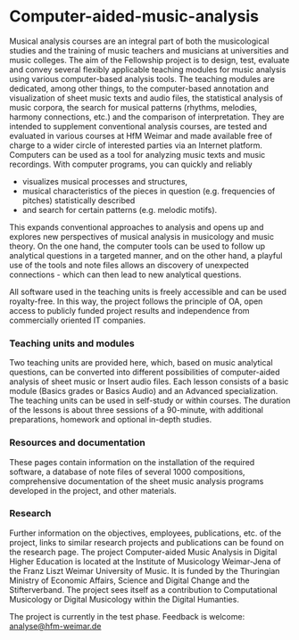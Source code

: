 # Computer-aided-music-analysis

Musical analysis courses are an integral part of both the musicological studies and the training of music teachers and musicians at universities and music colleges. The aim of the Fellowship project is to design, test, evaluate and convey several flexibly applicable teaching modules for music analysis using various computer-based analysis tools. The teaching modules are dedicated, among other things, to the computer-based annotation and visualization of sheet music texts and audio files, the statistical analysis of music corpora, the search for musical patterns (rhythms, melodies, harmony connections, etc.) and the comparison of interpretation. They are intended to supplement conventional analysis courses, are tested and evaluated in various courses at HfM Weimar and made available free of charge to a wider circle of interested parties via an Internet platform. Computers can be used as a tool for analyzing music texts and music recordings. With computer programs, you can quickly and reliably

* visualizes musical processes and structures,
* musical characteristics of the pieces in question (e.g. frequencies of pitches) statistically described 
* and search for certain patterns (e.g. melodic motifs).

This expands conventional approaches to analysis and opens up and explores new perspectives of musical analysis in musicology and music theory. On the one hand, the computer tools can be used to follow up analytical questions in a targeted manner, and on the other hand, a playful use of the tools and note files allows an discovery of unexpected connections - which can then lead to new analytical questions.

All software used in the teaching units is freely accessible and can be used royalty-free. In this way, the project follows the principle of OA, open access to publicly funded project results and independence from commercially oriented IT companies.

### Teaching units and modules

Two teaching units are provided here, which, based on music analytical questions, can be converted into different possibilities of computer-aided analysis of sheet music or Insert audio files. Each lesson consists of a basic module (Basics grades or Basics Audio) and an Advanced specialization. The teaching units can be used in self-study or within courses. The duration of the lessons is about three sessions of a 90-minute, with additional preparations, homework and optional in-depth studies.

### Resources and documentation

These pages contain information on the installation of the required software, a database of note files of several 1000 compositions, comprehensive documentation of the sheet music analysis programs developed in the project, and other materials.

### Research

Further information on the objectives, employees, publications, etc. of the project, links to similar research projects and publications can be found on the research page. The project Computer-aided Music Analysis in Digital Higher Education is located at the Institute of Musicology Weimar-Jena of the Franz Liszt Weimar University of Music. It is funded by the Thuringian Ministry of Economic Affairs, Science and Digital Change and the Stifterverband. The project sees itself as a contribution to Computational Musicology or Digital Musicology within the Digital Humanties.

The project is currently in the test phase. Feedback is welcome: analyse@hfm-weimar.de
